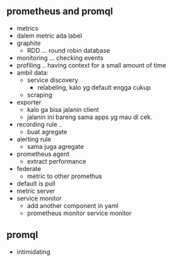 ## prometheus and promql
- metrics
- dalem metric ada label
- graphite
    - RDD ... round robin database
- monitoring ... checking events
- profiling .. having context for a small amount of time
- ambil data:
    - service discovery
        - relabeling, kalo yg default engga cukup
    - scraping
- exporter
    - kalo ga bisa jalanin client
    - jalanin ini bareng sama apps yg mau di cek.
- recording rule ..
    - buat agregate
- alerting rule
    - sama juga agregate
- prometheus agent
    - extract performance
- federate
    - metric to other promethus
- default is pull
- metric server
- service monitor
    - add another component in yaml
    - prometheus monitor service monitor


## promql
- intimidating
